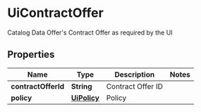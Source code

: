 

# UiContractOffer

Catalog Data Offer's Contract Offer as required by the UI

## Properties

| Name | Type | Description | Notes |
|------------ | ------------- | ------------- | -------------|
|**contractOfferId** | **String** | Contract Offer ID |  |
|**policy** | [**UiPolicy**](UiPolicy.md) | Policy |  |



